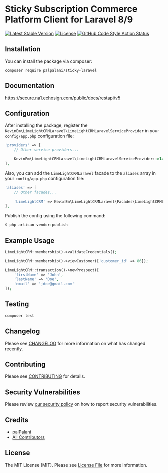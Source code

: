 # Sticky Subscription Commerce Platform Client for Laravel 8/9

[![Latest Stable Version](https://poser.pugx.org/palpalani/sticky-laravel/v/stable?format=flat-square)](https://packagist.org/packages/palpalani/sticky-laravel)
[![License](https://poser.pugx.org/palpalani/sticky-laravel/license?format=flat-square)](https://packagist.org/packages/palpalani/sticky-laravel)
[![GitHub Code Style Action Status](https://img.shields.io/github/workflow/status/palpalani/sticky-laravel/Fix%20PHP%20code%20style%20issues?label=code%20style)](https://github.com/palpalani/sticky-laravel/actions?query=workflow%3A"Fix+PHP+code+style+issues"+branch%3Amaster)

## Installation

You can install the package via composer:

```
composer require palpalani/sticky-laravel
```

## Documentation

https://secure.na1.echosign.com/public/docs/restapi/v5

## Configuration

After installing the package, register the `KevinEm\LimeLightCRMLaravel\LimeLightCRMLaravelServiceProvider`
in your `config/app.php` configuration file:

```php
'providers' => [
    // Other service providers...

    KevinEm\LimeLightCRMLaravel\LimeLightCRMLaravelServiceProvider::class,
],

```
Also, you can add the `LimeLightCRMLaravel` facade to the `aliases` array in your `config/app.php` configuration file:

```php
'aliases' => [
    // Other facades...
    
    'LimeLightCRM' => KevinEm\LimeLightCRMLaravel\Facades\LimeLightCRMLaravel::class,
],
```

Publish the config using the following command:

```php
$ php artisan vendor:publish
```

## Example Usage

```php
LimeLightCRM::membership()->validateCredentials();

LimeLightCRM::membership()->viewCustomer(['customer_id' => 86]);

LimeLightCRM::transaction()->newProspect([
    'firstName' => 'John',
    'lastName' => 'Doe',
    'email' => 'jdoe@gmail.com'
]);
```

## Testing

```bash
composer test
```

## Changelog

Please see [CHANGELOG](CHANGELOG.md) for more information on what has changed recently.

## Contributing

Please see [CONTRIBUTING](CONTRIBUTING.md) for details.

## Security Vulnerabilities

Please review [our security policy](../../security/policy) on how to report security vulnerabilities.

## Credits

- [palPalani](https://github.com/palpalani)
- [All Contributors](../../contributors)

## License

The MIT License (MIT). Please see [License File](LICENSE.md) for more information.
